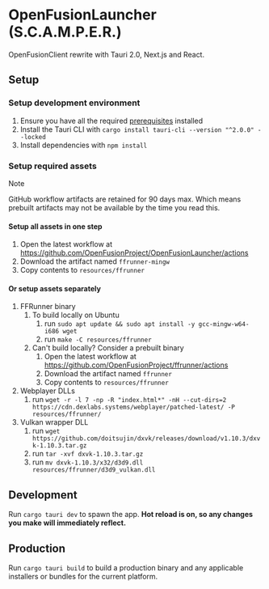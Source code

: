 # OpenFusionLauncher (S.C.A.M.P.E.R.)

OpenFusionClient rewrite with Tauri 2.0, Next.js and React.

## Setup

### Setup development environment

1. Ensure you have all the required [prerequisites](https://v2.tauri.app/start/prerequisites/) installed
2. Install the Tauri CLI with `cargo install tauri-cli --version "^2.0.0" --locked`
3. Install dependencies with `npm install`

### Setup required assets

> [!NOTE]
> GitHub workflow artifacts are retained for 90 days max. Which means prebuilt artifacts may not be available by the time you read this.

#### Setup all assets in one step

1. Open the latest workflow at <https://github.com/OpenFusionProject/OpenFusionLauncher/actions>
2. Download the artifact named `ffrunner-mingw`
3. Copy contents to `resources/ffrunner`

#### Or setup assets separately

1. FFRunner binary
   1. To build locally on Ubuntu
      1. run `sudo apt update && sudo apt install -y gcc-mingw-w64-i686 wget`
      2. run `make -C resources/ffrunner`
   2. Can't build locally? Consider a prebuilt binary
      1. Open the latest workflow at <https://github.com/OpenFusionProject/ffrunner/actions>
      2. Download the artifact named `ffrunner`
      3. Copy contents to `resources/ffrunner`
2. Webplayer DLLs
   1. run `wget -r -l 7 -np -R "index.html*" -nH --cut-dirs=2 https://cdn.dexlabs.systems/webplayer/patched-latest/ -P resources/ffrunner/`
3. Vulkan wrapper DLL
   1. run `wget https://github.com/doitsujin/dxvk/releases/download/v1.10.3/dxvk-1.10.3.tar.gz`
   2. run `tar -xvf dxvk-1.10.3.tar.gz`
   3. run `mv dxvk-1.10.3/x32/d3d9.dll resources/ffrunner/d3d9_vulkan.dll`

## Development

Run `cargo tauri dev` to spawn the app. **Hot reload is on, so any changes you make will immediately reflect.**

## Production

Run `cargo tauri build` to build a production binary and any applicable installers or bundles for the current platform.
